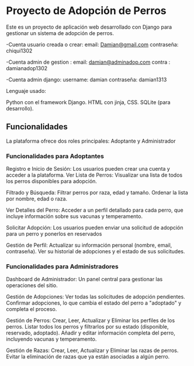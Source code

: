 # Proyecto de Adopción de Perros

Este es un proyecto de aplicación web desarrollado con Django para gestionar un sistema de adopción de perros.


-Cuenta usuario creada o crear: 
            email: Damian@gmail.com
            contraseña: chiqui1302

-Cuenta admin de gestion :
        email: damian@adminadop.com
        contra :  damianadop1302

-Cuenta admin django: 
            username: damian
            contraseña: damian1313

Lenguaje usado:

Python con el framework Django.
HTML con jinja, CSS.
SQLite (para desarrollo).

## Funcionalidades

La plataforma ofrece dos roles principales: Adoptante y Administrador

### Funcionalidades para Adoptantes

   Registro e Inicio de Sesión: Los usuarios pueden crear una cuenta y acceder a la plataforma.
   Ver Lista de Perros: Visualizar una lista de todos los perros disponibles para adopción.
   
   Filtrado y Búsqueda:
       Filtrar perros por raza, edad y tamaño.
       Ordenar la lista por nombre, edad o raza.
   
   Ver Detalles del Perro: Acceder a un perfil detallado para cada perro, que incluye información sobre sus vacunas y temperamento.
	
   Solicitar Adopción: Los usuarios pueden enviar una solicitud de adopción para un perro y ponerlos en reservados
   
   Gestión de Perfil:
       Actualizar su información personal (nombre, email, contraseña).
       Ver su historial de adopciones y el estado de sus solicitudes.

### Funcionalidades para Administradores
   Dashboard de Administrador: Un panel central para gestionar las operaciones del sitio.
   
   Gestión de Adopciones:
       Ver todas las solicitudes de adopción pendientes.
       Confirmar adopciones, lo que cambia el estado del perro a "adoptado" y completa el proceso.
   
   Gestión de Perros:
       Crear, Leer, Actualizar y Eliminar los perfiles de los perros.
       Listar todos los perros y filtrarlos por su estado (disponible, reservado, adoptado).
       Añadir y editar información completa del perro, incluyendo vacunas y temperamento.
   
   Gestión de Razas:
        Crear, Leer, Actualizar y Eliminar  las razas de perros.
       Evitar la eliminación de razas que ya están asociadas a algún perro. 